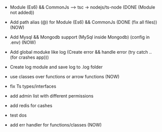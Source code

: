 + Module (Es6) && CommonJs --> tsc -> nodejs/ts-node  (DONE (Module not added))

+ Add path alias (@) for Module (Es6) && CommonJs  (DONE (fix all files)) (NOW)

+ Add Mysql && Mongodb support (MySql inside Mongodb) (config in .env)  (NOW)

+ Add global moduke like log (Create error && handle error (try catch .. (for crashes app)))

+ Create log module and save log to .log folder

+ use classes over functions or arrow functions  (NOW)

+ fix Ts types/interfaces

+ add admin list with different permissions

+ add redis for cashes

+ test dos

+ add err handler for functions/classes (NOW)